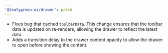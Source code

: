 ```yaml
---
'@leafygreen-ui/drawer': patch
---
```


- Fixes bug that cached `toolbarData`. This change ensures that the toolbar data is updated on re-renders, allowing the drawer to reflect the latest data.
- Adds a transition delay to the drawer content opacity to allow the drawer to open before showing the content.